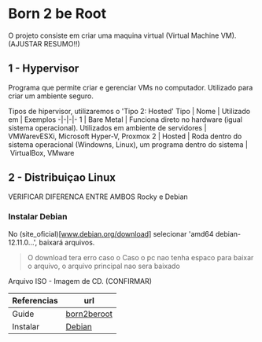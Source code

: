 # Born 2 be Root

O projeto consiste em criar uma maquina virtual (Virtual Machine VM). (AJUSTAR RESUMO!!)

## 1 - Hypervisor

Programa que permite criar e gerenciar VMs no computador. Utilizado para criar um ambiente seguro.

Tipos de hipervisor, utilizaremos o 'Tipo 2: Hosted'
Tipo | Nome | Utilizado em | Exemplos
-|-|-|-
 1 | Bare Metal | Funciona direto no hardware (igual sistema operacional). Utilizados em ambiente de servidores | VMWarevESXi, Microsoft Hyper-V, Proxmox
 2 | Hosted | Roda dentro do sistema operacional (Windowns, Linux), um programa dentro do sistema | VirtualBox, VMware

## 2 - Distribuiçao Linux

VERIFICAR DIFERENCA ENTRE AMBOS
Rocky e Debian

### Instalar Debian

No (site_oficial)[www.debian.org/download] selecionar 'amd64 debian-12.11.0...', baixará arquivos.

> O download tera erro caso o Caso o pc nao tenha espaco para baixar o arquivo, o arquivo principal nao sera baixado

Arquivo ISO - Imagem de CD. (CONFIRMAR)






Referencias | url
-|-
Guide | [born2beroot](https://github.com/chlimous/42-born2beroot_guide)
Instalar | [Debian](www.debian.org/distrib/netinst)

